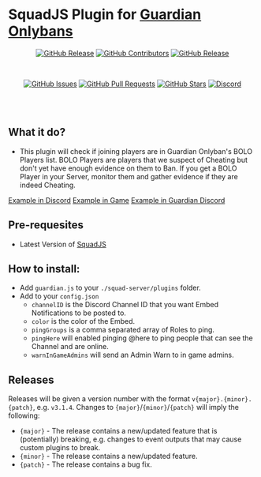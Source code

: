 # SquadJS Plugin for [Guardian Onlybans](https://guardianonlybans.com)

<div align="center">

[![GitHub Release](https://img.shields.io/github/release/IgnisAlienus/SquadJS-Guardian.svg?style=flat-square)](https://github.com/IgnisAlienus/SquadJS-Guardian/releases)
[![GitHub Contributors](https://img.shields.io/github/contributors/IgnisAlienus/SquadJS-Guardian.svg?style=flat-square)](https://github.com/IgnisAlienus/SquadJS-Guardian/graphs/contributors)
[![GitHub Release](https://img.shields.io/github/license/IgnisAlienus/SquadJS-Guardian.svg?style=flat-square)](https://github.com/IgnisAlienus/SquadJS-Guardian/blob/master/LICENSE)

<br>

[![GitHub Issues](https://img.shields.io/github/issues/IgnisAlienus/SquadJS-Guardian.svg?style=flat-square)](https://github.com/IgnisAlienus/SquadJS-Guardian/issues)
[![GitHub Pull Requests](https://img.shields.io/github/issues-pr-raw/IgnisAlienus/SquadJS-Guardian.svg?style=flat-square)](https://github.com/IgnisAlienus/SquadJS-Guardian/pulls)
[![GitHub Stars](https://img.shields.io/github/stars/IgnisAlienus/SquadJS-Guardian.svg?style=flat-square)](https://github.com/IgnisAlienus/SquadJS-Guardian/stargazers)
[![Discord](https://img.shields.io/discord/1174357658971668551.svg?style=flat-square&logo=discord)](https://discord.gg/onlybans)

<br><br>

</div>

## What it do?

- This plugin will check if joining players are in Guardian Onlyban's BOLO Players list. BOLO Players are players that we suspect of Cheating but don't yet have enough evidence on them to Ban. If you get a BOLO Player in your Server, monitor them and gather evidence if they are indeed Cheating.

[Example in Discord](https://github.com/Ignis-Bots/SquadJS-Guardian/blob/master/example-discord.png)
[Example in Game](https://github.com/Ignis-Bots/SquadJS-Guardian/blob/master/example-ingame.png)
[Example in Guardian Discord](https://github.com/Ignis-Bots/SquadJS-Guardian/blob/master/example-guardian.png)

## Pre-requesites

- Latest Version of [SquadJS](https://github.com/Team-Silver-Sphere/SquadJS)

## How to install:

- Add `guardian.js` to your `./squad-server/plugins` folder.
- Add to your `config.json`
  - `channelID` is the Discord Channel ID that you want Embed Notifications to be posted to.
  - `color` is the color of the Embed.
  - `pingGroups` is a comma separated array of Roles to ping.
  - `pingHere` will enabled pinging @here to ping people that can see the Channel and are online.
  - `warnInGameAdmins` will send an Admin Warn to in game admins.

## Releases

Releases will be given a version number with the format `v{major}.{minor}.{patch}`, e.g. `v3.1.4`. Changes to `{major}`/`{minor}`/`{patch}` will imply the following:

- `{major}` - The release contains a new/updated feature that is (potentially) breaking, e.g. changes to event outputs that may cause custom plugins to break.
- `{minor}` - The release contains a new/updated feature.
- `{patch}` - The release contains a bug fix.
